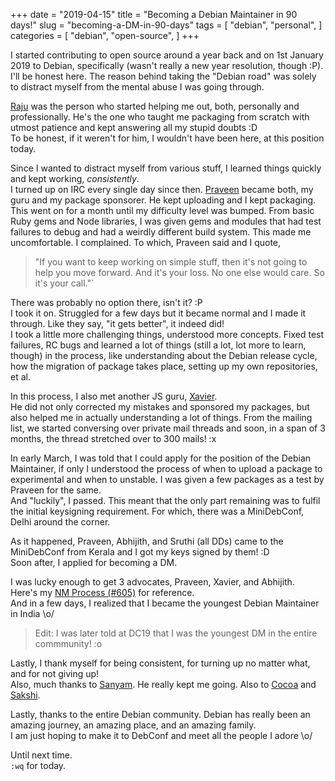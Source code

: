 +++
date = "2019-04-15"
title = "Becoming a Debian Maintainer in 90 days!"
slug = "becoming-a-DM-in-90-days"
tags = [
    "debian",
    "personal",
]
categories = [
    "debian",
    "open-source",
]
+++

I started contributing to open source around a year back and on 1st January
2019 to Debian, specifically (wasn't really a new year resolution, though :P).  
I'll be honest here. The reason behind taking the "Debian road" was solely to
distract myself from the mental abuse I was going through.  

[Raju](https://nm.debian.org/person/rajudev) was the person who started helping me out,
both, personally and professionally. He's the one who taught me packaging from
scratch with utmost patience and kept answering all my stupid doubts :D  
To be honest, if it weren't for him, I wouldn't have been here, at this
position today.

Since I wanted to distract myself from various stuff, I learned things quickly and
kept working, *consistently*.  
I turned up on IRC every single day since then.
[Praveen](https://nm.debian.org/person/praveen) became both, my guru and my package
sponsorer. He kept uploading and I kept packaging. This went on for a month
until my difficulty level was bumped. From basic Ruby gems and Node libraries, I
was given gems and modules that had test failures to debug and had a weirdly
different build system. This made me uncomfortable. I complained. To which,
Praveen said and I quote,  
> "If you want to keep working on simple stuff, then it's not going to help you 
move forward. And it's your loss. No one else would care. So it's your call."`  

There was probably no option there, isn't it? :P  
I took it on. Struggled for a few days but it became normal and I made it
through. Like they say, "it gets better", it indeed did!  
I took a little more challenging things, understood more concepts. Fixed test
failures, RC bugs and learned a lot of things (still a lot, lot more to learn,
though) in the process, like understanding about the Debian release cycle, how
the migration of package takes place, setting up my own repositories, et al.  

In this process, I also met another JS guru, [Xavier](https://nm.debian.org/person/yadd).  
He did not only corrected my mistakes and sponsored my packages, but also helped me
in actually understanding a lot of things. From the mailing list, we started
conversing over private mail threads and soon, in a span of 3 months, the thread
stretched over to 300 mails! :x  

In early March, I was told that I could apply for the position of the
Debian Maintainer, if only I understood the process of when to upload a package
to experimental and when to unstable. I was given a few packages as a test by
Praveen for the same.  
And "luckily", I passed. This meant that the only part remaining was to fulfil
the initial keysigning requirement. For which, there was a MiniDebConf, Delhi
around the corner.  

As it happened, Praveen, Abhijith, and Sruthi (all DDs) came to the MiniDebConf from
Kerala and I got my keys signed by them! :D  
Soon after, I applied for becoming a DM.  

I was lucky enough to get 3 advocates, Praveen, Xavier, and Abhijith.  
Here's my [NM Process (#605)](https://nm.debian.org/process/605) for reference.  
And in a few days, I realized that I became the youngest Debian Maintainer in
India \o/  
> Edit: I was later told at DC19 that I was the youngest DM in the entire commmunity! :o


Lastly, I thank myself for being consistent, for turning up no matter what, and for
not giving up!  
Also, much thanks to [Sanyam](https://twitter.com/ErSanyamKhurana). He really
kept me going. Also to [Cocoa](https://twitter.com/CocoaThePenguin) and 
[Sakshi](https://twitter.com/sakshisangwan04).  

Lastly, thanks to the entire Debian community. Debian has really been an amazing
journey, an amazing place, and an amazing family.  
I am just hoping to make it to DebConf and meet all the people I adore \o/  


Until next time.  
`:wq` for today.
